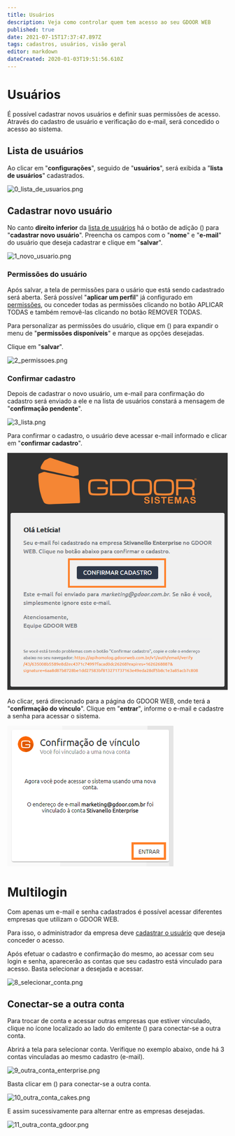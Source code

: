 ```yaml
---
title: Usuários
description: Veja como controlar quem tem acesso ao seu GDOOR WEB
published: true
date: 2021-07-15T17:37:47.897Z
tags: cadastros, usuários, visão geral
editor: markdown
dateCreated: 2020-01-03T19:51:56.610Z
---
```


# Usuários

É possível cadastrar novos usuários e definir suas permissões de acesso.
Através do cadastro de usuário e verificação do e-mail, será concedido o acesso ao sistema.

## Lista de usuários

Ao clicar em "**configurações**", seguido de "**usuários**", será exibida a "**lista de usuários**" cadastrados.

![0_lista_de_usuarios.png](/config/usuários/0_lista_de_usuarios.png)

## Cadastrar novo usuário

No canto **direito inferior** da [lista de usuários](configuracoes/usuarios#lista) há o botão de adição (<em class="mdi mdi-plus"></em>) para "**cadastrar novo usuário**".
Preencha os campos com o "**nome**" e "**e-mail**" do usuário que deseja cadastrar e clique em "**salvar**".

![1_novo_usuario.png](/config/usuários/1_novo_usuario.png)

### Permissões do usuário

Após salvar, a tela de permissões para o usário que está sendo cadastrado será aberta.
Será possível "**aplicar um perfil**" já configurado em [permissões](/configuracoes/permissoes), ou conceder todas as permissões clicando no botão <span class="mat-button mdi "> APLICAR TODAS</span> e também removê-las clicando no botão <span class="mat-button mdi "> REMOVER TODAS</span>.

Para personalizar as permissões do usuário, clique em (<em class="mdi mdi-chevron-down"></em>) para expandir o menu de "**permissões disponíveis**" e marque as opções desejadas.

Clique em "**salvar**".

![2_permissoes.png](/config/usuários/2_permissoes.png)

### Confirmar cadastro	

Depois de cadastrar o novo usuário, um e-mail para confirmação do cadastro será enviado a ele e na lista de usuários constará a mensagem de "**confirmação pendente**".

![3_lista.png](/config/usuários/3_lista.png)

Para confirmar o cadastro, o usuário deve acessar e-mail informado e clicar em "**confirmar cadastro**".

![4_email_confirmação.png](/config/usuários/4_email_confirmação.png)

Ao clicar, será direcionado para a página do GDOOR WEB, onde terá a "**confirmação do vínculo**".
Clique em "**entrar**", informe o e-mail e cadastre a senha para acessar o sistema.

![5_confirmação.png](/config/usuários/5_confirmação.png)

# Multilogin

Com apenas um e-mail e senha cadastrados é possível acessar diferentes empresas que utilizam o GDOOR WEB.

Para isso, o administrador da empresa deve [cadastrar o usuário](/configuracoes/usuarios) que deseja conceder o acesso.

Após efetuar o cadastro e confirmação do mesmo, ao acessar com seu login e senha, aparecerão as contas que seu cadastro está vinculado para acesso. Basta selecionar a desejada e acessar.

![8_selecionar_conta.png](/config/usuários/8_selecionar_conta.png)

## Conectar-se a outra conta

Para trocar de conta e acessar outras empresas que estiver vinculado, clique no ícone localizado ao lado do emitente (<em class="mdi mdi-home-import-outline"></em>) para conectar-se a outra conta.

Abrirá a tela para selecionar conta.
Verifique no exemplo abaixo, onde há 3 contas vinculadas ao mesmo cadastro (e-mail).

![9_outra_conta_enterprise.png](/config/usuários/9_outra_conta_enterprise.png)

Basta clicar em (<em class="mdi mdi-home-import-outline"></em>) para conectar-se a outra conta.

![10_outra_conta_cakes.png](/config/usuários/10_outra_conta_cakes.png)

E assim sucessivamente para alternar entre as empresas desejadas.

![11_outra_conta_gdoor.png](/config/usuários/11_outra_conta_gdoor.png)

